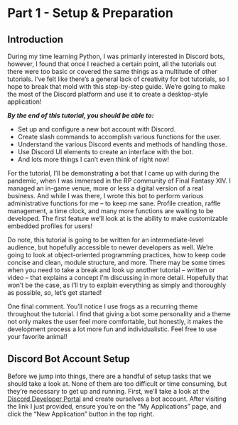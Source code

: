 # Part 1 - Setup & Preparation

## Introduction

During my time learning Python, I was primarily interested in Discord bots, however, I found that once I reached a certain point, all the tutorials out there were too basic or covered the same things as a multitude of other tutorials. I’ve felt like there’s a general lack of creativity for bot tutorials, so I hope to break that mold with this step-by-step guide. We’re going to make the most of the Discord platform and use it to create a desktop-style application!

***By the end of this tutorial, you should be able to:***

+ Set up and configure a new bot account with Discord.
+	Create slash commands to accomplish various functions for the user.
+	Understand the various Discord events and methods of handling those.
+	Use Discord UI elements to create an interface with the bot.
+	And lots more things I can’t even think of right now!

For the tutorial, I’ll be demonstrating a bot that I came up with during the pandemic, when I was immersed in the RP community of Final Fantasy XIV. I managed an in-game venue, more or less a digital version of a real business. And while I was there, I wrote this bot to perform various administrative functions for me – to keep me sane. Profile creation, raffle management, a time clock, and many more functions are waiting to be developed. The first feature we’ll look at is the ability to make customizable embedded profiles for users!

Do note, this tutorial is going to be written for an intermediate-level audience, but hopefully accessible to newer developers as well. We’re going to look at object-oriented programming practices, how to keep code concise and clean, module structure, and more. There may be some times when you need to take a break and look up another tutorial – written or video – that explains a concept I’m discussing in more detail. Hopefully that won’t be the case, as I’ll try to explain everything as simply and thoroughly as possible, so, let’s get started!

One final comment. You’ll notice I use frogs as a recurring theme throughout the tutorial. I find that giving a bot some personality and a theme not only makes the user feel more comfortable, but honestly, it makes the development process a lot more fun and individualistic. Feel free to use your favorite animal!

## Discord Bot Account Setup

Before we jump into things, there are a handful of setup tasks that we should take a look at. None of them are too difficult or time consuming, but they’re necessary to get up and running. First, we’ll take a look at the [Discord Developer Portal](https://discordapp.com/developers/applications) and create ourselves a bot account. After visiting the link I just provided, ensure you’re on the “My Applications” page, and click the “New Application” button in the top right.

